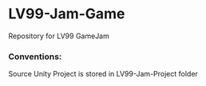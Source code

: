 # LV99-Jam-Game
Repository for LV99 GameJam

### Conventions:

Source Unity Project is stored in LV99-Jam-Project folder 